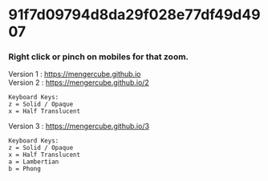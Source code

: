 # 91f7d09794d8da29f028e77df49d4907
### Right click or pinch on mobiles for that zoom.

Version 1 : https://mengercube.github.io<br>
Version 2 : https://mengercube.github.io/2
```
Keyboard Keys:
z = Solid / Opaque
x = Half Translucent
```
Version 3 : https://mengercube.github.io/3
```
Keyboard Keys:
z = Solid / Opaque
x = Half Translucent
a = Lambertian
b = Phong
```
